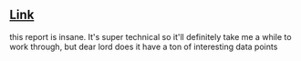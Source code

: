 ## [Link](https://eth2data.github.io/)
this report is insane. It's super technical so it'll definitely take me a while to work through, but dear lord does it have a ton of interesting data points
